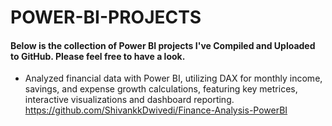 # POWER-BI-PROJECTS

#### Below is the collection of Power BI projects I've Compiled and Uploaded to GitHub. Please feel free to have a look.

- Analyzed financial data with Power BI, utilizing DAX for monthly income, savings, and expense growth calculations, featuring key metrices, interactive visualizations and dashboard reporting.
   https://github.com/ShivankkDwivedi/Finance-Analysis-PowerBI
